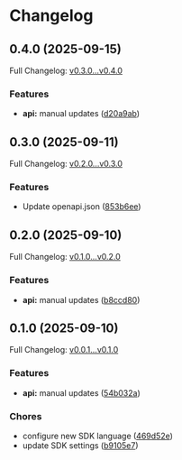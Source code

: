 # Changelog

## 0.4.0 (2025-09-15)

Full Changelog: [v0.3.0...v0.4.0](https://github.com/NascentCore/inty-kotlin/compare/v0.3.0...v0.4.0)

### Features

* **api:** manual updates ([d20a9ab](https://github.com/NascentCore/inty-kotlin/commit/d20a9ab2306b11f4f479a2a347703fb0728ea25f))

## 0.3.0 (2025-09-11)

Full Changelog: [v0.2.0...v0.3.0](https://github.com/NascentCore/inty-kotlin/compare/v0.2.0...v0.3.0)

### Features

* Update openapi.json ([853b6ee](https://github.com/NascentCore/inty-kotlin/commit/853b6ee30b907eede3c571527c41f3c6babc838d))

## 0.2.0 (2025-09-10)

Full Changelog: [v0.1.0...v0.2.0](https://github.com/NascentCore/inty-kotlin/compare/v0.1.0...v0.2.0)

### Features

* **api:** manual updates ([b8ccd80](https://github.com/NascentCore/inty-kotlin/commit/b8ccd80bbc5f789b7626be16bbbc40dd4f3ddf06))

## 0.1.0 (2025-09-10)

Full Changelog: [v0.0.1...v0.1.0](https://github.com/NascentCore/inty-kotlin/compare/v0.0.1...v0.1.0)

### Features

* **api:** manual updates ([54b032a](https://github.com/NascentCore/inty-kotlin/commit/54b032a3c2de8ca8e184be7d9a33af24428f5cb5))


### Chores

* configure new SDK language ([469d52e](https://github.com/NascentCore/inty-kotlin/commit/469d52eacc45c8116f3d49f625f86810932d14a3))
* update SDK settings ([b9105e7](https://github.com/NascentCore/inty-kotlin/commit/b9105e7c6bc2218730f2641f13f49b1547b89da3))
